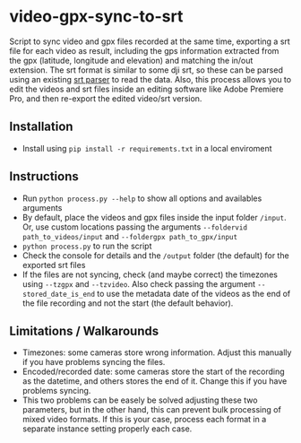 # video-gpx-sync-to-srt
Script to sync video and gpx files recorded at the same time, exporting a srt file for each video as result, including the gps information extracted from the gpx (latitude, longitude and elevation) and matching the in/out extension. The srt format is similar to some dji srt, so these can be parsed using an existing [srt parser](https://github.com/JuanIrache/DJI_SRT_Parser) to read the data. Also, this process allows you to edit the videos and srt files inside an editing software like Adobe Premiere Pro, and then re-export the edited video/srt version.

## Installation
- Install using `pip install -r requirements.txt` in a local enviroment

## Instructions
- Run `python process.py --help` to show all options and availables arguments
- By default, place the videos and gpx files inside the input folder `/input`. Or, use custom locations passing the arguments `--foldervid path_to_videos/input` and `--foldergpx path_to_gpx/input`
- `python process.py` to run the script
- Check the console for details and the `/output` folder (the default) for the exported srt files
- If the files are not syncing, check (and maybe correct) the timezones using `--tzgpx` and `--tzvideo`. Also check passing the argument `--stored_date_is_end` to use the metadata date of the videos as the end of the file recording and not the start (the default behavior).

## Limitations / Walkarounds
- Timezones: some cameras store wrong information. Adjust this manually if you have problems syncing the files.
- Encoded/recorded date: some cameras store the start of the recording as the datetime, and others stores the end of it. Change this if you have problems syncing.
- This two problems can be easely be solved adjusting these two parameters, but in the other hand, this can prevent bulk processing of mixed video formats. If this is your case, process each format in a separate instance setting properly each case.
